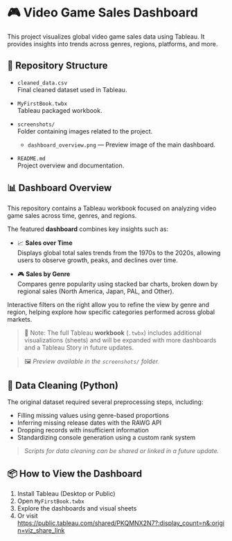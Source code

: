 # 🎮 Video Game Sales Dashboard

This project visualizes global video game sales data using Tableau. It provides insights into trends across genres, regions, platforms, and more.

## 📁 Repository Structure

- `cleaned_data.csv`  
  Final cleaned dataset used in Tableau.

- `MyFirstBook.twbx`  
  Tableau packaged workbook.

- `screenshots/`  
  Folder containing images related to the project.  
  - `dashboard_overview.png` — Preview image of the main dashboard.

- `README.md`  
  Project overview and documentation.

## 📊 Dashboard Overview

This repository contains a Tableau workbook focused on analyzing video game sales across time, genres, and regions.  

The featured **dashboard** combines key insights such as:

- 📈 **Sales over Time**  
  Displays global total sales trends from the 1970s to the 2020s, allowing users to observe growth, peaks, and declines over time.

- 🎮 **Sales by Genre**  
  Compares genre popularity using stacked bar charts, broken down by regional sales (North America, Japan, PAL, and Other).

Interactive filters on the right allow you to refine the view by genre and region, helping explore how specific categories performed across global markets.

> 🔎 Note: The full Tableau **workbook** (`.twbx`) includes additional visualizations (sheets) and will be expanded with more dashboards and a Tableau Story in future updates.

> 🖼️ _Preview available in the `screenshots/` folder._

## 🔧 Data Cleaning (Python)

The original dataset required several preprocessing steps, including:
- Filling missing values using genre-based proportions
- Inferring missing release dates with the RAWG API
- Dropping records with insufficient information
- Standardizing console generation using a custom rank system

> _Scripts for data cleaning can be shared or linked in a future update._

## 📦 How to View the Dashboard

1. Install Tableau (Desktop or Public)
2. Open `MyFirstBook.twbx`
3. Explore the dashboards and visual sheets
4. Or visit https://public.tableau.com/shared/PKQMNX2N7?:display_count=n&:origin=viz_share_link

